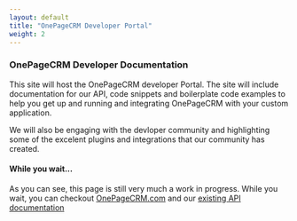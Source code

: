 ```yaml
---
layout: default
title: "OnePageCRM Developer Portal"
weight: 2
---
```


### OnePageCRM Developer Documentation

This site will host the OnePageCRM developer Portal. 
The site will include documentation for our API, code snippets and boilerplate code examples to help you get up and running and integrating OnePageCRM with your custom application.

We will also be engaging with the devloper community and highlighting some of the excelent plugins and integrations that our community has created.

#### While you wait...

As you can see, this page is still very much a work in progress.
While you wait, you can checkout [OnePageCRM.com](http://www.onepagecrm.com "OnePageCRM.com") and our [existing API documentation](http://www.onepagecrm.com/api/api_3.0.html)

